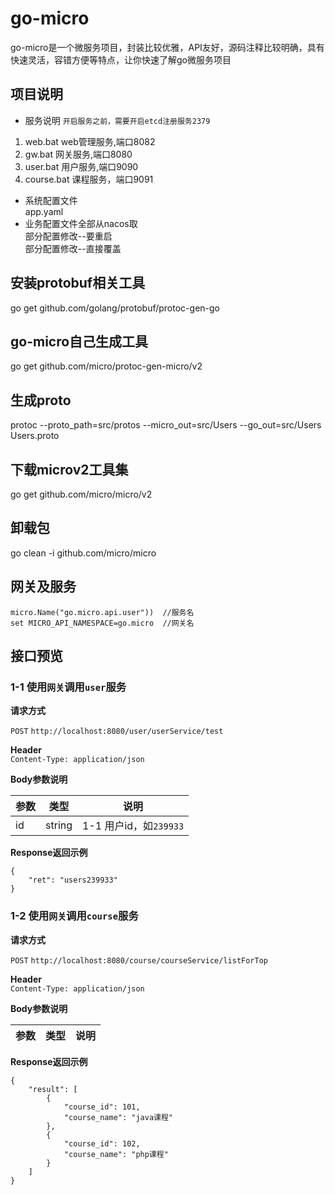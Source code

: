 # go-micro
go-micro是一个微服务项目，封装比较优雅，API友好，源码注释比较明确，具有快速灵活，容错方便等特点，让你快速了解go微服务项目

## 项目说明
* 服务说明  `开启服务之前，需要开启etcd注册服务2379`  
1. web.bat web管理服务,端口8082
2. gw.bat 网关服务,端口8080  
3. user.bat 用户服务,端口9090 
4. course.bat 课程服务，端口9091  
  
* 系统配置文件  
app.yaml
* 业务配置文件全部从nacos取  
部分配置修改--要重启  
部分配置修改--直接覆盖  

## 安装protobuf相关工具  
go get github.com/golang/protobuf/protoc-gen-go

## go-micro自己生成工具  
go get github.com/micro/protoc-gen-micro/v2

## 生成proto
protoc --proto_path=src/protos  --micro_out=src/Users --go_out=src/Users Users.proto

## 下载microv2工具集  
go get github.com/micro/micro/v2

## 卸载包
go clean -i github.com/micro/micro

## 网关及服务
```
micro.Name("go.micro.api.user"))  //服务名  
set MICRO_API_NAMESPACE=go.micro  //网关名  
```

## 接口预览

### 1-1 使用`网关`调用`user`服务

**请求方式**

`POST` `http://localhost:8080/user/userService/test`

**Header**  
`Content-Type: application/json`

**Body参数说明**  

|参数|类型|说明|  
|-|-|-|  
|id|string| 1-1 用户id，如`239933`|  

**Response返回示例**  

```
{
    "ret": "users239933"
}
```

### 1-2 使用`网关`调用`course`服务

**请求方式**

`POST` `http://localhost:8080/course/courseService/listForTop`

**Header**  
`Content-Type: application/json`

**Body参数说明**  

|参数|类型|说明|  
|-|-|-|  


**Response返回示例**  

```
{
    "result": [
        {
            "course_id": 101,
            "course_name": "java课程"
        },
        {
            "course_id": 102,
            "course_name": "php课程"
        }
    ]
}
```